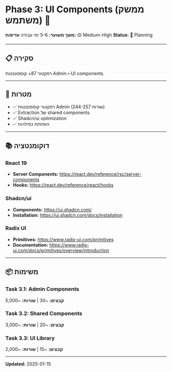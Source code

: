 # Phase 3: UI Components (ממשק משתמש) 🎨

**משך משוער:** 5-6 ימי עבודה
**עדיפות:** 🟡 Medium-High
**Status:** 📝 Planning

---

## 📋 סקירה

רפקטור 87+ קומפוננטות Admin ו-UI components.

---

## 🎯 מטרות

- ✅ רפקטור קומפוננטות Admin (244-257 שורות)
- ✅ Extraction של shared components
- ✅ Shadcn/ui optimization
- ✅ הפחתת כפילויות

---

## 📚 דוקומנטציה

### React 19
- **Server Components:** https://react.dev/reference/rsc/server-components
- **Hooks:** https://react.dev/reference/react/hooks

### Shadcn/ui
- **Components:** https://ui.shadcn.com/
- **Installation:** https://ui.shadcn.com/docs/installation

### Radix UI
- **Primitives:** https://www.radix-ui.com/primitives
- **Documentation:** https://www.radix-ui.com/docs/primitives/overview/introduction

---

## 📦 משימות

### Task 3.1: Admin Components
**קבצים:** ~30 | **שורות:** ~5,000

### Task 3.2: Shared Components
**קבצים:** ~20 | **שורות:** ~3,000

### Task 3.3: UI Library
**קבצים:** ~15 | **שורות:** ~2,000

---

**Updated:** 2025-01-15
